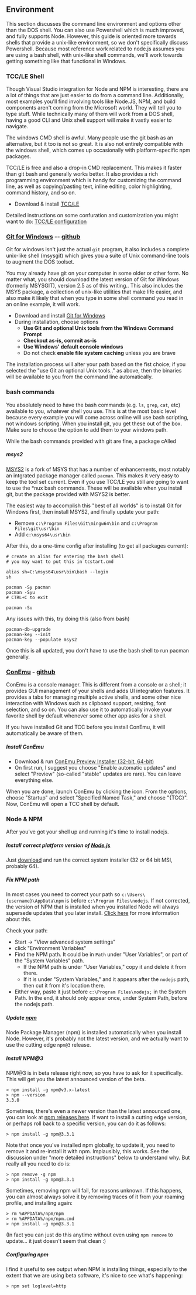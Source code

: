 ## Environment

This section discusses the command line environment and options other than the DOS shell. You can also use Powershell which is much improved, and fully supports Node.  However, this guide is oriented more towards shells that provide a unix-like environment, so we don't specifically discuss Powershell. Because most reference work related to node.js assumes you are using a bash shell, with unix-like shell commands, we'll work towards getting something like that functional in Windows. 

### TCC/LE Shell

Though Visual Studio integration for Node and NPM is interesting, there are a lot of things that are just easier to do from a command line. Additionally, most examples you'll find involving tools like Node.JS, NPM, and build components aren't coming from the Microsoft world. They will tell you to type stuff. While technically many of them will work from a DOS shell, having a good CLI and Unix shell support will make it vastly easier to navigate.

The windows CMD shell is awful. Many people use the git bash as an alternative, but it too is not so great. It is also not entirely compatible with the windows shell, which comes up occasionally with platform-specific npm packages.

TCC/LE is free and also a drop-in CMD replacement. This makes it faster than git bash and generally works better. It also provides a rich programming environment which is handy for customizing the command line, as well as copying/pasting text, inline editing, color highlighting, command history, and so on.

* Download & install [TCC/LE](https://jpsoft.com/tccle-cmd-replacement.html)

Detailed instructions on some confuration and customization you might want to do: [TCC/LE configuration](./tcc-le.md)

### [Git for Windows](https://git-for-windows.github.io/) -- [github](https://github.com/git-for-windows) 

Git for windows isn't just the actual `git` program, it also includes a complete unix-like shell (msysgit) which gives you a suite of Unix command-line tools to augment the DOS toolset.

You may already have git on your computer in some older or other form. No matter what, you should download the latest version of Git for Windows (formerly MSYSGIT), version 2.5 as of this writing.. This also includes the MSYS package, a collection of unix-like utilities that make life easier, and also make it likely that when you type in some shell command you read in an online example, it will work.

* Download and install [Git for Windows](https://git-scm.com/download/win)
* During installation, choose options 
	* **Use Git and optional Unix tools from the Windows Command Prompt**
	* **Checkout as-is, commit as-is**
	* **Use Windows' default console windows** 
	* Do not check **enable file system caching** unless you are brave

The installation process will alter your path based on the fist choice; if you selected the "use Git an optional Unix tools.." as above, then the binaries will be available to you from the command line automatically.

### bash commands

You absolutely need to have the bash commands (e.g. `ls`, `grep`, `cat`, etc) available to you, whatever shell you use. This is at the most basic level because every example you will come across online will use bash scripting, not windows scripting. When you install git, you get these out of the box. Make sure to choose the option to add them to your windows path.

While the bash commands provided with git are fine, a package cAlled

##### msys2

[MSYS2](https://msys2.github.io/) is a fork of MSYS that has a number of enhancements, most notably an intgrated package manager called `pacman`. This makes it very easy to keep the tool set current. Even if you use TCC/LE you still are going to want to use the *nux bash commands. These will be available when you install git, but the package provided with MSYS2 is better. 

The easiest way to accomplish this "best of all worlds" is to install Git for Windows first, then install MSYS2, and finally update your path:

* Remove `c:\Program Files\Git\mingw64\bin` and `c:\Program Files\git\usr\bin`
* Add `c:\msys64\usr\bin`

After this, do a one-time config after installing (to get all packages current):

    # create an alias for entering the bash shell
    # you may want to put this in tcstart.cmd
    
    alias sh=C:\msys64\usr\bin\bash --login
    sh
    
    pacman -Sy pacman
    pacman -Syu
    # CTRL+C to exit 
        
    pacman -Su

Any issues with this, try doing this (also from bash)
   

    pacman-db-upgrade
    pacman-key --init
    pacman-key --populate msys2

Once this is all updated, you don't have to use the bash shell to run pacman generally. 

### [ConEmu](http://www.fosshub.com/ConEmu.html) - [github](https://github.com/Maximus5/ConEmu)

ConEmu is a console manager. This is different from a console or a shell; it provides GUI management of your shells and adds UI integration features. It provides a tabs for managing multiple active shells, and some other nice interaction with Windows such as clipboard support, resizing, font selection, and so on. You can also use it to automatically invoke your favorite shell by default whenever some other app asks for a shell.  

If you have installed Git and TCC before you install ConEmu, it will automatically be aware of them.
	
##### Install ConEmu

* Download & run [ConEmu Preview Installer (32-bit, 64-bit)](http://www.fosshub.com/ConEmu.html)
*  On first run, I suggest you choose "Enable automatic updates" and select "Preview" (so-called "stable" updates are rare). You can leave everything else.


When you are done, launch ConEmu by clicking the icon. From the options, choose "Startup" and select "Specified Named Task," and choose "{TCC}". Now, ConEmu will open a TCC shell by default.

### Node & NPM

After you've got your shell up and running it's time to install nodejs.


##### Install correct platform version of [Node.js](https://nodejs.org/)

Just [download](https://nodejs.org/download/) and run the correct system installer (32 or 64 bit MSI, probably 64).

##### Fix NPM path

In most cases you need to correct your path so `c:\Users\{username}\AppData\npm` is before `c:\Program Files\nodejs`. If not corrected, the version of NPM that is installed when you installed Node will always supersede updates that you later install. [Click here](https://github.com/npm/npm/wiki/Troubleshooting#upgrading-on-windows) for more information about this.

Check your path:

* Start -> "View advanced system settings"
* click "Environment Variables"
* Find the NPM path. It could be in `Path` under "User Variables", or part of the "System Variables" path. 
	* If the NPM path is under "User Variables," copy it and delete it from there. 
	* If it is under "System Variables," and it appears after the `nodejs` path, then cut it from it's location there.
* Either way, paste it just before `c:\Program Files\nodejs;` in the System Path. In the end, it should only appear once, under System Path, before the nodejs path. 

##### Update [npm](https://www.npmjs.com/package/npm) 

Node Package Manager (npm) is installed automatically when you install Node. However, it's probably not the latest version, and we actually want to use the cutting edge `npm@3` release. 

##### Install NPM@3

NPM@3 is in beta release right now, so you have to ask for it specifically. This will get you the latest announced version of the beta.

	> npm install -g npm@v3.x-latest
	> npm --version
    3.3.0

Sometimes, there's even a newer version than the latest announced one, you can look at [npm releases here](https://github.com/npm/npm/releases). If want to install a cutting edge version, or perhaps roll back to a specific version, you can do it as follows:

    > npm install -g npm@3.3.1

Note that once you've installed npm globally, to update it, you need to remove it and re-install it with npm. Implausibly, this works. See the discussion under "more detailed instructions" below to understand why. But really all you need to do is:

    > npm remove -g npm
    > npm install -g npm@3.3.1

Sometimes, removing npm will fail, for reasons unknown. If this happens, you can almost always solve it by removing traces of it from your roaming profile, and installing again:
    
    > rm %APPDATA%/npm/npm
    > rm %APPDATA%/npm/npm.cmd
    > npm install -g npm@3.3.1
 
(In fact you can just do this anytime without even using `npm remove` to update... it just doesn't seem that clean :)


##### Configuring npm

I find it useful to see output when NPM is installing things, especially to the extent that we are using beta software, it's nice to see what's happening:

    > npm set loglevel=http 

